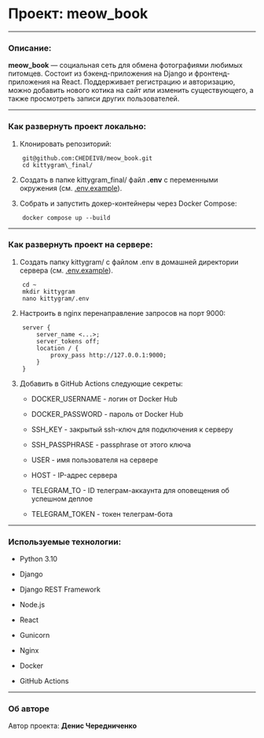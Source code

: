 ﻿# Проект: meow_book

---

### Описание:

**meow_book** — социальная сеть для обмена фотографиями любимых питомцев. Состоит из бэкенд-приложения на Django и фронтенд-приложения на React. Поддерживает регистрацию и авторизацию, можно добавить нового котика на сайт или изменить существующего, а также просмотреть записи других пользователей.

---


### Как развернуть проект локально:

1. Клонировать репозиторий:
```
	git@github.com:CHEDEIV8/meow_book.git
	cd kittygram\_final/
```
2. Создать в папке kittygram\_final/ файл **.env** с переменными окружения (см. [.env.example](.env.example)).

3. Собрать и запустить докер-контейнеры через Docker Compose:
```
	docker compose up --build
```

---

### Как развернуть проект на серверe:
1. Создать папку kittygram/ с файлом .env в домашней директории сервера (см. [.env.example](.env.example)).
```
	cd ~
	mkdir kittygram
	nano kittygram/.env
```
2. Настроить в nginx перенаправление запросов на порт 9000:
```
    server { 
    	server_name <...>; 
    	server_tokens off;
    	location / { 
    		proxy_pass http://127.0.0.1:9000; 
    	}
    }
```
3. Добавить в GitHub Actions следующие секреты:

    - DOCKER\_USERNAME - логин от Docker Hub

	- DOCKER\_PASSWORD - пароль от Docker Hub

	- SSH\_KEY - закрытый ssh-ключ для подключения к серверу

	- SSH\_PASSPHRASE - passphrase от этого ключа

	- USER - имя пользователя на сервере

	- HOST - IP-адрес сервера

	- TELEGRAM\_TO - ID телеграм-аккаунта для оповещения об успешном деплое

	- TELEGRAM\_TOKEN - токен телеграм-бота

---

### Используемые технологии:

- Python 3.10

- Django

- Django REST Framework

- Node.js
  
- React

- Gunicorn

- Nginx

- Docker

- GitHub Actions

---

### Об авторе

Автор проекта: **Денис Чередниченко**